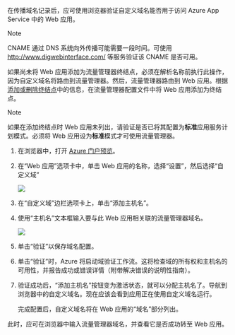 在传播域名记录后，应可使用浏览器验证自定义域名能否用于访问 Azure App Service 中的 Web 应用。

> [!NOTE]
> CNAME 通过 DNS 系统向外传播可能需要一段时间。可使用 <a href="http://www.digwebinterface.com/">http://www.digwebinterface.com/</a> 等服务验证该 CNAME 是否可用。

如果尚未将 Web 应用添加为流量管理器终结点，必须在解析名称前执行此操作，因为自定义域名将路由到流量管理器。然后，流量管理器路由到 Web 应用。根据[添加或删除终结点](../articles/traffic-manager/traffic-manager-endpoints.md)中的信息，在流量管理器配置文件中将 Web 应用添加为终结点。

> [!NOTE]
> 如果在添加终结点时 Web 应用未列出，请验证是否已将其配置为**标准**应用服务计划模式。必须将 Web 应用设为**标准**模式才可使用流量管理器。

1. 在浏览器中，打开 [Azure 门户预览](https://portal.azure.cn)。

1. 在“Web 应用”选项卡中，单击 Web 应用的名称，选择“设置”，然后选择“自定义域”

    ![](./media/custom-dns-web-site/dncmntask-cname-6.png)

1. 在“自定义域”边栏选项卡上，单击“添加主机名”。

1. 使用“主机名”文本框输入要与此 Web 应用相关联的流量管理器域名。

    ![](./media/custom-dns-web-site/dncmntask-cname-8.png)

1. 单击“验证”以保存域名配置。

7.  单击“验证”时，Azure 将启动域验证工作流。这将检查域的所有权和主机名的可用性，并报告成功或错误详情（附带解决错误的说明性指南）。

8.  验证成功后，“添加主机名”按钮变为激活状态，就可以分配主机名了。导航到浏览器中的自定义域名。现在应该会看到应用正在使用自定义域名运行。

    完成配置后，自定义域名将在 Web 应用的“域名”部分列出。

此时，应可在浏览器中输入流量管理器域名，并查看它是否成功转至 Web 应用。

<!---HONumber=Mooncake_0926_2016-->